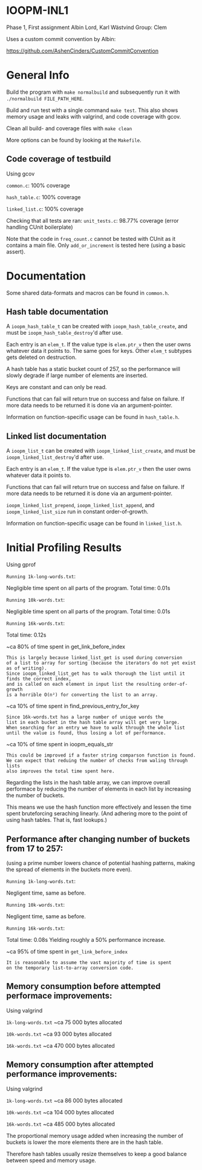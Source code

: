 # IOOPM-INL1

Phase 1, First assignment
Albin Lord, Karl Wästvind
Group: Clem


Uses a custom commit convention by Albin:

https://github.com/AshenCinders/CustomCommitConvention


# General Info

Build the program with `make normalbuild` and subsequently run it with `./normalbuild FILE_PATH_HERE`.

Build and run test with a single command `make test`.
This also shows memory usage and leaks with valgrind, and code coverage with gcov.

Clean all build- and coverage files with `make clean`

More options can be found by looking at the `Makefile`.

## Code coverage of testbuild

Using gcov

`common.c`: 100% coverage

`hash_table.c`: 100% coverage

`linked_list.c`: 100% coverage

Checking that all tests are ran:
`unit_tests.c`: 98.77% coverage
(error handling CUnit boilerplate)

Note that the code in `freq_count.c` cannot be tested with CUnit as it contains a main file.
Only `add_or_increment` is tested here (using a basic assert).


# Documentation

Some shared data-formats and macros can be found in `common.h`.

## Hash table documentation

A `ioopm_hash_table_t` can be created with `ioopm_hash_table_create`, and must be `ioopm_hash_table_destroy`'d after use.

Each entry is an `elem_t`.
If the value type is `elem.ptr_v` then the user owns whatever data it points to. The same goes for keys.
Other `elem_t` subtypes gets deleted on destruction.

A hash table has a static bucket count of 257, so the performance will slowly degrade if large number of elements are inserted.

Keys are constant and can only be read.

Functions that can fail will return true on success and false on failure. If more data needs to be returned it is done via an argument-pointer.

Information on function-specific usage can be found in `hash_table.h`.

## Linked list documentation

A `ioopm_list_t` can be created with `ioopm_linked_list_create`, and must be `ioopm_linked_list_destroy`'d after use.

Each entry is an `elem_t`.
If the value type is `elem.ptr_v` then the user owns whatever data it points to.

Functions that can fail will return true on success and false on failure. If more data needs to be returned it is done via an argument-pointer.

`ioopm_linked_list_prepend`, `ioopm_linked_list_append`, and `ioopm_linked_list_size` run in constant order-of-growth.

Information on function-specific usage can be found in `linked_list.h`.


# Initial Profiling Results

Using gprof

`Running 1k-long-words.txt`:

Negligible time spent on all parts of the program.
Total time: 0.01s

`Running 10k-words.txt`:

Negligible time spent on all parts of the program.
Total time: 0.01s

`Running 16k-words.txt`:

Total time: 0.12s

~ca 80% of time spent in get_link_before_index

    This is largely because linked_list_get is used during conversion
    of a list to array for sorting (because the iterators do not yet exist as of writing).
    Since ioopm_linked_list_get has to walk thorough the list until it finds the correct index,
    and is called on each element in input list the resulting order-of-growth
    is a horrible O(n²) for converting the list to an array.

~ca 10% of time spent in find_previous_entry_for_key

    Since 16k-words.txt has a large number of unique words the
    list in each bucket in the hash table array will get very large.
    When searching for an entry we have to walk through the whole list
    until the value is found, thus losing a lot of performance.

~ca 10% of time spent in ioopm_equals_str

    This could be improved if a faster string comparson function is found.
    We can expect that reduing the number of checks from waling through lists
    also improves the total time spent here.


Regarding the lists in the hash table array, we can improve overall performace
by reducing the number of elements in each list by increasing the number of buckets.

This means we use the hash function more effectively and lessen the time spent bruteforcing seraching linearly.
(And adhering more to the point of using hash tables. That is, fast lookups.)


## Performance after changing number of buckets from 17 to 257:

(using a prime number lowers chance of potential hashing patterns, making the spread of elements in the buckets more even).

`Running 1k-long-words.txt`:

Negligent time, same as before.

`Running 10k-words.txt`:

Negligent time, same as before.

`Running 16k-words.txt`:

Total time: 0.08s
Yielding roughly a 50% performance increase.

~ca 95% of time spent in `get_link_before_index`

    It is reasonable to assume the vast majority of time is spent
    on the temporary list-to-array conversion code.

## Memory consumption before attempted performace improvements:

Using valgrind

`1k-long-words.txt`
~ca 75 000 bytes allocated

`10k-words.txt`
~ca 93 000 bytes allocated

`16k-words.txt`
~ca 470 000 bytes allocated


## Memory consumption after attempted performance improvements:

Using valgrind

`1k-long-words.txt`
~ca 86 000 bytes allocated

`10k-words.txt`
~ca 104 000 bytes allocated

`16k-words.txt`
~ca 485 000 bytes allocated


The proportional memory usage added when increasing the number of buckets is lower the more elements there are in the hash table.

Therefore hash tables usually resize themselves to keep a good balance between speed and memory usage.
